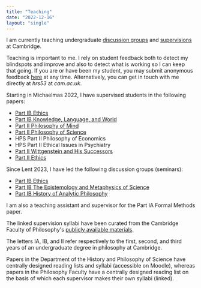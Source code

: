 ```yaml
---
title: "Teaching"
date: "2022-12-16"
layout: "single"
---
```


I am currently teaching undergraduate [discussion groups](seminars/) and [supervisions](supervisions/) at Cambridge. 

Teaching is important to me. I rely on student feedback both to detect my blindspots and improve and also to detect what is working so I can keep that going. If you are or have been my student, you may submit anonymous feedback [here](https://forms.gle/GkCDJrcPqpq2S4oL8) at any time. Alternatively, you can get in touch with me directly at *hrs53* at *cam.ac.uk*. 

Starting in Michaelmas 2022, I have supervised students in the following papers: 

- [Part IB Ethics](supervisions/ethics/)
- [Part IB Knowledge, Language, and World](supervisions/klw)
- [Part II Philosophy of Mind](supervisions/pom/)
- [Part II Philosophy of Science](supervisions/pos/)
- HPS Part II Philosophy of Economics
- HPS Part II Ethical Issues in Psychiatry
- [Part II Wittgenstein and His Successors](supervisions/wah/)
- [Part II Ethics](supervisions/iiethics/)
<!-- - [Part IB History of Analytic Philosophy](supervisions/hap/) -->
<!-- - [Part II European Philosophy after Kant](supervisions/epk/)  -->

Since Lent 2023, I have led the following discussion groups (seminars): 

- [Part IB Ethics](seminars/ethics/)
- [Part IB The Epistemology and Metaphysics of Science](seminars/ems/)
- [Part IB History of Analytic Philosophy](seminars/hap/)
<!-- - Part IA Set Texts -->

I am also a teaching assistant and supervisor for the Part IA Formal Methods paper. 

The linked supervision syllabi have been curated from the Cambridge Faculty of Philosophy's [publicly available materials](https://www.phil.cam.ac.uk/curr-students/course-outlines-and-reading-lists). 

The letters IA, IB, and II refer respectively to the first, second, and third years of an undergraduate degree in philosophy at Cambridge. 

Papers in the Department of the History and Philosophy of Science have centrally designed reading lists and syllabi (accessible on Moodle), whereas papers in the Philosophy Faculty have a centrally designed reading list on the basis of which each supervisor makes their own syllabi (linked). 